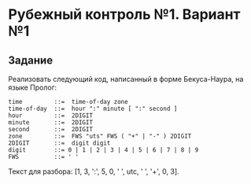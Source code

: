 # Рубежный контроль №1. Вариант №1

## Задание
Реализовать следующий код, написанный в форме Бекуса-Наура, на языке Пролог:
```
time         ::=  time-of-day zone
time-of-day  ::=  hour ":" minute [ ":" second ]
hour         ::=  2DIGIT
minute       ::=  2DIGIT
second       ::=  2DIGIT
zone         ::=  FWS "uts" FWS ( "+" | "-" ) 2DIGIT
2DIGIT       ::=  digit digit
digit        ::= 0 | 1 | 2 | 3 | 4 | 5 | 6 | 7 | 8 | 9
FWS          ::= ' '
```
Текст для разбора: [1, 3, ':', 5, 0, ' ', utc, ' ', '+', 0, 3].
